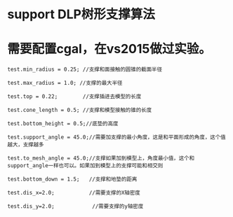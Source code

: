 

# support DLP树形支撑算法

# 需要配置cgal，在vs2015做过实验。

 	test.min_radius = 0.25; //支撑和面接触的圆锥的截面半径
  
	test.max_radius = 1.0; //支撑的最大半径
  
	test.top = 0.22;        //支撑插进去模型的长度
  
	test.cone_length = 0.5; //支撑和模型接触的锥的长度
  
	test.bottom_height = 0.5;//底垫的高度
  
	test.support_angle = 45.0;//需要加支撑的最小角度，这是和平面形成的角度，这个值越大，支撑越多
  
	test.to_mesh_angle = 45.0;//支撑如果加到模型上，角度最小值，这个和support_angle一样也可以。如果加到模型上的支撑可能和相交则
  
	test.bottom_down = 1.5;   //支撑和地垫的距离
  
	test.dis_x=2.0;           //需要支撑的X轴密度
  
	test.dis_y=2.0;            //需要支撑的y轴密度
